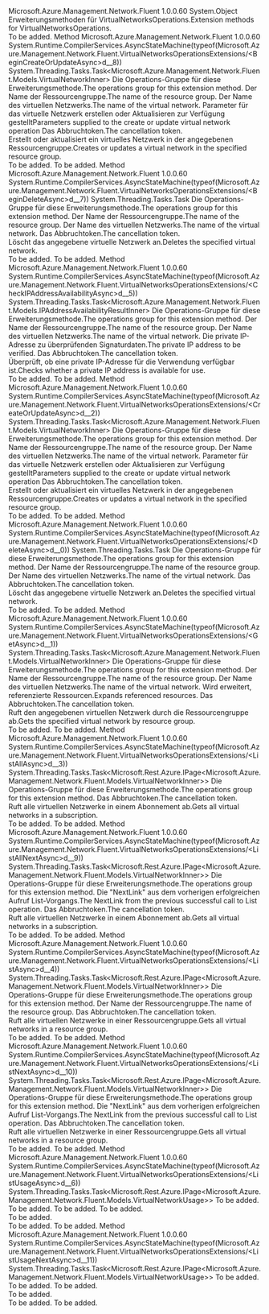 <Type Name="VirtualNetworksOperationsExtensions" FullName="Microsoft.Azure.Management.Network.Fluent.VirtualNetworksOperationsExtensions">
  <TypeSignature Language="C#" Value="public static class VirtualNetworksOperationsExtensions" />
  <TypeSignature Language="ILAsm" Value=".class public auto ansi abstract sealed beforefieldinit VirtualNetworksOperationsExtensions extends System.Object" />
  <TypeSignature Language="DocId" Value="T:Microsoft.Azure.Management.Network.Fluent.VirtualNetworksOperationsExtensions" />
  <TypeSignature Language="VB.NET" Value="Public Module VirtualNetworksOperationsExtensions" />
  <TypeSignature Language="F#" Value="type VirtualNetworksOperationsExtensions = class" />
  <AssemblyInfo>
    <AssemblyName>Microsoft.Azure.Management.Network.Fluent</AssemblyName>
    <AssemblyVersion>1.0.0.60</AssemblyVersion>
  </AssemblyInfo>
  <Base>
    <BaseTypeName>System.Object</BaseTypeName>
  </Base>
  <Interfaces />
  <Docs>
    <summary>
            <span data-ttu-id="c4db4-101">Erweiterungsmethoden für VirtualNetworksOperations.</span><span class="sxs-lookup"><span data-stu-id="c4db4-101">Extension methods for VirtualNetworksOperations.</span></span>
            </summary>
    <remarks>To be added.</remarks>
  </Docs>
  <Members>
    <Member MemberName="BeginCreateOrUpdateAsync">
      <MemberSignature Language="C#" Value="public static System.Threading.Tasks.Task&lt;Microsoft.Azure.Management.Network.Fluent.Models.VirtualNetworkInner&gt; BeginCreateOrUpdateAsync (this Microsoft.Azure.Management.Network.Fluent.IVirtualNetworksOperations operations, string resourceGroupName, string virtualNetworkName, Microsoft.Azure.Management.Network.Fluent.Models.VirtualNetworkInner parameters, System.Threading.CancellationToken cancellationToken = null);" />
      <MemberSignature Language="ILAsm" Value=".method public static hidebysig class System.Threading.Tasks.Task`1&lt;class Microsoft.Azure.Management.Network.Fluent.Models.VirtualNetworkInner&gt; BeginCreateOrUpdateAsync(class Microsoft.Azure.Management.Network.Fluent.IVirtualNetworksOperations operations, string resourceGroupName, string virtualNetworkName, class Microsoft.Azure.Management.Network.Fluent.Models.VirtualNetworkInner parameters, valuetype System.Threading.CancellationToken cancellationToken) cil managed" />
      <MemberSignature Language="DocId" Value="M:Microsoft.Azure.Management.Network.Fluent.VirtualNetworksOperationsExtensions.BeginCreateOrUpdateAsync(Microsoft.Azure.Management.Network.Fluent.IVirtualNetworksOperations,System.String,System.String,Microsoft.Azure.Management.Network.Fluent.Models.VirtualNetworkInner,System.Threading.CancellationToken)" />
      <MemberSignature Language="F#" Value="static member BeginCreateOrUpdateAsync : Microsoft.Azure.Management.Network.Fluent.IVirtualNetworksOperations * string * string * Microsoft.Azure.Management.Network.Fluent.Models.VirtualNetworkInner * System.Threading.CancellationToken -&gt; System.Threading.Tasks.Task&lt;Microsoft.Azure.Management.Network.Fluent.Models.VirtualNetworkInner&gt;" Usage="Microsoft.Azure.Management.Network.Fluent.VirtualNetworksOperationsExtensions.BeginCreateOrUpdateAsync (operations, resourceGroupName, virtualNetworkName, parameters, cancellationToken)" />
      <MemberType>Method</MemberType>
      <AssemblyInfo>
        <AssemblyName>Microsoft.Azure.Management.Network.Fluent</AssemblyName>
        <AssemblyVersion>1.0.0.60</AssemblyVersion>
      </AssemblyInfo>
      <Attributes>
        <Attribute>
          <AttributeName>System.Runtime.CompilerServices.AsyncStateMachine(typeof(Microsoft.Azure.Management.Network.Fluent.VirtualNetworksOperationsExtensions/&lt;BeginCreateOrUpdateAsync&gt;d__8))</AttributeName>
        </Attribute>
      </Attributes>
      <ReturnValue>
        <ReturnType>System.Threading.Tasks.Task&lt;Microsoft.Azure.Management.Network.Fluent.Models.VirtualNetworkInner&gt;</ReturnType>
      </ReturnValue>
      <Parameters>
        <Parameter Name="operations" Type="Microsoft.Azure.Management.Network.Fluent.IVirtualNetworksOperations" RefType="this" />
        <Parameter Name="resourceGroupName" Type="System.String" />
        <Parameter Name="virtualNetworkName" Type="System.String" />
        <Parameter Name="parameters" Type="Microsoft.Azure.Management.Network.Fluent.Models.VirtualNetworkInner" />
        <Parameter Name="cancellationToken" Type="System.Threading.CancellationToken" />
      </Parameters>
      <Docs>
        <param name="operations">
            <span data-ttu-id="c4db4-102">Die Operations-Gruppe für diese Erweiterungsmethode.</span><span class="sxs-lookup"><span data-stu-id="c4db4-102">The operations group for this extension method.</span></span>
            </param>
        <param name="resourceGroupName">
            <span data-ttu-id="c4db4-103">Der Name der Ressourcengruppe.</span><span class="sxs-lookup"><span data-stu-id="c4db4-103">The name of the resource group.</span></span>
            </param>
        <param name="virtualNetworkName">
            <span data-ttu-id="c4db4-104">Der Name des virtuellen Netzwerks.</span><span class="sxs-lookup"><span data-stu-id="c4db4-104">The name of the virtual network.</span></span>
            </param>
        <param name="parameters">
            <span data-ttu-id="c4db4-105">Parameter für das virtuelle Netzwerk erstellen oder Aktualisieren zur Verfügung gestellt</span><span class="sxs-lookup"><span data-stu-id="c4db4-105">Parameters supplied to the create or update virtual network operation</span></span>
            </param>
        <param name="cancellationToken">
            <span data-ttu-id="c4db4-106">Das Abbruchtoken.</span><span class="sxs-lookup"><span data-stu-id="c4db4-106">The cancellation token.</span></span>
            </param>
        <summary>
            <span data-ttu-id="c4db4-107">Erstellt oder aktualisiert ein virtuelles Netzwerk in der angegebenen Ressourcengruppe.</span><span class="sxs-lookup"><span data-stu-id="c4db4-107">Creates or updates a virtual network in the specified resource group.</span></span>
            </summary>
        <returns>To be added.</returns>
        <remarks>To be added.</remarks>
      </Docs>
    </Member>
    <Member MemberName="BeginDeleteAsync">
      <MemberSignature Language="C#" Value="public static System.Threading.Tasks.Task BeginDeleteAsync (this Microsoft.Azure.Management.Network.Fluent.IVirtualNetworksOperations operations, string resourceGroupName, string virtualNetworkName, System.Threading.CancellationToken cancellationToken = null);" />
      <MemberSignature Language="ILAsm" Value=".method public static hidebysig class System.Threading.Tasks.Task BeginDeleteAsync(class Microsoft.Azure.Management.Network.Fluent.IVirtualNetworksOperations operations, string resourceGroupName, string virtualNetworkName, valuetype System.Threading.CancellationToken cancellationToken) cil managed" />
      <MemberSignature Language="DocId" Value="M:Microsoft.Azure.Management.Network.Fluent.VirtualNetworksOperationsExtensions.BeginDeleteAsync(Microsoft.Azure.Management.Network.Fluent.IVirtualNetworksOperations,System.String,System.String,System.Threading.CancellationToken)" />
      <MemberSignature Language="F#" Value="static member BeginDeleteAsync : Microsoft.Azure.Management.Network.Fluent.IVirtualNetworksOperations * string * string * System.Threading.CancellationToken -&gt; System.Threading.Tasks.Task" Usage="Microsoft.Azure.Management.Network.Fluent.VirtualNetworksOperationsExtensions.BeginDeleteAsync (operations, resourceGroupName, virtualNetworkName, cancellationToken)" />
      <MemberType>Method</MemberType>
      <AssemblyInfo>
        <AssemblyName>Microsoft.Azure.Management.Network.Fluent</AssemblyName>
        <AssemblyVersion>1.0.0.60</AssemblyVersion>
      </AssemblyInfo>
      <Attributes>
        <Attribute>
          <AttributeName>System.Runtime.CompilerServices.AsyncStateMachine(typeof(Microsoft.Azure.Management.Network.Fluent.VirtualNetworksOperationsExtensions/&lt;BeginDeleteAsync&gt;d__7))</AttributeName>
        </Attribute>
      </Attributes>
      <ReturnValue>
        <ReturnType>System.Threading.Tasks.Task</ReturnType>
      </ReturnValue>
      <Parameters>
        <Parameter Name="operations" Type="Microsoft.Azure.Management.Network.Fluent.IVirtualNetworksOperations" RefType="this" />
        <Parameter Name="resourceGroupName" Type="System.String" />
        <Parameter Name="virtualNetworkName" Type="System.String" />
        <Parameter Name="cancellationToken" Type="System.Threading.CancellationToken" />
      </Parameters>
      <Docs>
        <param name="operations">
            <span data-ttu-id="c4db4-108">Die Operations-Gruppe für diese Erweiterungsmethode.</span><span class="sxs-lookup"><span data-stu-id="c4db4-108">The operations group for this extension method.</span></span>
            </param>
        <param name="resourceGroupName">
            <span data-ttu-id="c4db4-109">Der Name der Ressourcengruppe.</span><span class="sxs-lookup"><span data-stu-id="c4db4-109">The name of the resource group.</span></span>
            </param>
        <param name="virtualNetworkName">
            <span data-ttu-id="c4db4-110">Der Name des virtuellen Netzwerks.</span><span class="sxs-lookup"><span data-stu-id="c4db4-110">The name of the virtual network.</span></span>
            </param>
        <param name="cancellationToken">
            <span data-ttu-id="c4db4-111">Das Abbruchtoken.</span><span class="sxs-lookup"><span data-stu-id="c4db4-111">The cancellation token.</span></span>
            </param>
        <summary>
            <span data-ttu-id="c4db4-112">Löscht das angegebene virtuelle Netzwerk an.</span><span class="sxs-lookup"><span data-stu-id="c4db4-112">Deletes the specified virtual network.</span></span>
            </summary>
        <returns>To be added.</returns>
        <remarks>To be added.</remarks>
      </Docs>
    </Member>
    <Member MemberName="CheckIPAddressAvailabilityAsync">
      <MemberSignature Language="C#" Value="public static System.Threading.Tasks.Task&lt;Microsoft.Azure.Management.Network.Fluent.Models.IPAddressAvailabilityResultInner&gt; CheckIPAddressAvailabilityAsync (this Microsoft.Azure.Management.Network.Fluent.IVirtualNetworksOperations operations, string resourceGroupName, string virtualNetworkName, string ipAddress = null, System.Threading.CancellationToken cancellationToken = null);" />
      <MemberSignature Language="ILAsm" Value=".method public static hidebysig class System.Threading.Tasks.Task`1&lt;class Microsoft.Azure.Management.Network.Fluent.Models.IPAddressAvailabilityResultInner&gt; CheckIPAddressAvailabilityAsync(class Microsoft.Azure.Management.Network.Fluent.IVirtualNetworksOperations operations, string resourceGroupName, string virtualNetworkName, string ipAddress, valuetype System.Threading.CancellationToken cancellationToken) cil managed" />
      <MemberSignature Language="DocId" Value="M:Microsoft.Azure.Management.Network.Fluent.VirtualNetworksOperationsExtensions.CheckIPAddressAvailabilityAsync(Microsoft.Azure.Management.Network.Fluent.IVirtualNetworksOperations,System.String,System.String,System.String,System.Threading.CancellationToken)" />
      <MemberSignature Language="F#" Value="static member CheckIPAddressAvailabilityAsync : Microsoft.Azure.Management.Network.Fluent.IVirtualNetworksOperations * string * string * string * System.Threading.CancellationToken -&gt; System.Threading.Tasks.Task&lt;Microsoft.Azure.Management.Network.Fluent.Models.IPAddressAvailabilityResultInner&gt;" Usage="Microsoft.Azure.Management.Network.Fluent.VirtualNetworksOperationsExtensions.CheckIPAddressAvailabilityAsync (operations, resourceGroupName, virtualNetworkName, ipAddress, cancellationToken)" />
      <MemberType>Method</MemberType>
      <AssemblyInfo>
        <AssemblyName>Microsoft.Azure.Management.Network.Fluent</AssemblyName>
        <AssemblyVersion>1.0.0.60</AssemblyVersion>
      </AssemblyInfo>
      <Attributes>
        <Attribute>
          <AttributeName>System.Runtime.CompilerServices.AsyncStateMachine(typeof(Microsoft.Azure.Management.Network.Fluent.VirtualNetworksOperationsExtensions/&lt;CheckIPAddressAvailabilityAsync&gt;d__5))</AttributeName>
        </Attribute>
      </Attributes>
      <ReturnValue>
        <ReturnType>System.Threading.Tasks.Task&lt;Microsoft.Azure.Management.Network.Fluent.Models.IPAddressAvailabilityResultInner&gt;</ReturnType>
      </ReturnValue>
      <Parameters>
        <Parameter Name="operations" Type="Microsoft.Azure.Management.Network.Fluent.IVirtualNetworksOperations" RefType="this" />
        <Parameter Name="resourceGroupName" Type="System.String" />
        <Parameter Name="virtualNetworkName" Type="System.String" />
        <Parameter Name="ipAddress" Type="System.String" />
        <Parameter Name="cancellationToken" Type="System.Threading.CancellationToken" />
      </Parameters>
      <Docs>
        <param name="operations">
            <span data-ttu-id="c4db4-113">Die Operations-Gruppe für diese Erweiterungsmethode.</span><span class="sxs-lookup"><span data-stu-id="c4db4-113">The operations group for this extension method.</span></span>
            </param>
        <param name="resourceGroupName">
            <span data-ttu-id="c4db4-114">Der Name der Ressourcengruppe.</span><span class="sxs-lookup"><span data-stu-id="c4db4-114">The name of the resource group.</span></span>
            </param>
        <param name="virtualNetworkName">
            <span data-ttu-id="c4db4-115">Der Name des virtuellen Netzwerks.</span><span class="sxs-lookup"><span data-stu-id="c4db4-115">The name of the virtual network.</span></span>
            </param>
        <param name="ipAddress">
            <span data-ttu-id="c4db4-116">Die private IP-Adresse zu überprüfenden Signaturdaten.</span><span class="sxs-lookup"><span data-stu-id="c4db4-116">The private IP address to be verified.</span></span>
            </param>
        <param name="cancellationToken">
            <span data-ttu-id="c4db4-117">Das Abbruchtoken.</span><span class="sxs-lookup"><span data-stu-id="c4db4-117">The cancellation token.</span></span>
            </param>
        <summary>
            <span data-ttu-id="c4db4-118">Überprüft, ob eine private IP-Adresse für die Verwendung verfügbar ist.</span><span class="sxs-lookup"><span data-stu-id="c4db4-118">Checks whether a private IP address is available for use.</span></span>
            </summary>
        <returns>To be added.</returns>
        <remarks>To be added.</remarks>
      </Docs>
    </Member>
    <Member MemberName="CreateOrUpdateAsync">
      <MemberSignature Language="C#" Value="public static System.Threading.Tasks.Task&lt;Microsoft.Azure.Management.Network.Fluent.Models.VirtualNetworkInner&gt; CreateOrUpdateAsync (this Microsoft.Azure.Management.Network.Fluent.IVirtualNetworksOperations operations, string resourceGroupName, string virtualNetworkName, Microsoft.Azure.Management.Network.Fluent.Models.VirtualNetworkInner parameters, System.Threading.CancellationToken cancellationToken = null);" />
      <MemberSignature Language="ILAsm" Value=".method public static hidebysig class System.Threading.Tasks.Task`1&lt;class Microsoft.Azure.Management.Network.Fluent.Models.VirtualNetworkInner&gt; CreateOrUpdateAsync(class Microsoft.Azure.Management.Network.Fluent.IVirtualNetworksOperations operations, string resourceGroupName, string virtualNetworkName, class Microsoft.Azure.Management.Network.Fluent.Models.VirtualNetworkInner parameters, valuetype System.Threading.CancellationToken cancellationToken) cil managed" />
      <MemberSignature Language="DocId" Value="M:Microsoft.Azure.Management.Network.Fluent.VirtualNetworksOperationsExtensions.CreateOrUpdateAsync(Microsoft.Azure.Management.Network.Fluent.IVirtualNetworksOperations,System.String,System.String,Microsoft.Azure.Management.Network.Fluent.Models.VirtualNetworkInner,System.Threading.CancellationToken)" />
      <MemberSignature Language="F#" Value="static member CreateOrUpdateAsync : Microsoft.Azure.Management.Network.Fluent.IVirtualNetworksOperations * string * string * Microsoft.Azure.Management.Network.Fluent.Models.VirtualNetworkInner * System.Threading.CancellationToken -&gt; System.Threading.Tasks.Task&lt;Microsoft.Azure.Management.Network.Fluent.Models.VirtualNetworkInner&gt;" Usage="Microsoft.Azure.Management.Network.Fluent.VirtualNetworksOperationsExtensions.CreateOrUpdateAsync (operations, resourceGroupName, virtualNetworkName, parameters, cancellationToken)" />
      <MemberType>Method</MemberType>
      <AssemblyInfo>
        <AssemblyName>Microsoft.Azure.Management.Network.Fluent</AssemblyName>
        <AssemblyVersion>1.0.0.60</AssemblyVersion>
      </AssemblyInfo>
      <Attributes>
        <Attribute>
          <AttributeName>System.Runtime.CompilerServices.AsyncStateMachine(typeof(Microsoft.Azure.Management.Network.Fluent.VirtualNetworksOperationsExtensions/&lt;CreateOrUpdateAsync&gt;d__2))</AttributeName>
        </Attribute>
      </Attributes>
      <ReturnValue>
        <ReturnType>System.Threading.Tasks.Task&lt;Microsoft.Azure.Management.Network.Fluent.Models.VirtualNetworkInner&gt;</ReturnType>
      </ReturnValue>
      <Parameters>
        <Parameter Name="operations" Type="Microsoft.Azure.Management.Network.Fluent.IVirtualNetworksOperations" RefType="this" />
        <Parameter Name="resourceGroupName" Type="System.String" />
        <Parameter Name="virtualNetworkName" Type="System.String" />
        <Parameter Name="parameters" Type="Microsoft.Azure.Management.Network.Fluent.Models.VirtualNetworkInner" />
        <Parameter Name="cancellationToken" Type="System.Threading.CancellationToken" />
      </Parameters>
      <Docs>
        <param name="operations">
            <span data-ttu-id="c4db4-119">Die Operations-Gruppe für diese Erweiterungsmethode.</span><span class="sxs-lookup"><span data-stu-id="c4db4-119">The operations group for this extension method.</span></span>
            </param>
        <param name="resourceGroupName">
            <span data-ttu-id="c4db4-120">Der Name der Ressourcengruppe.</span><span class="sxs-lookup"><span data-stu-id="c4db4-120">The name of the resource group.</span></span>
            </param>
        <param name="virtualNetworkName">
            <span data-ttu-id="c4db4-121">Der Name des virtuellen Netzwerks.</span><span class="sxs-lookup"><span data-stu-id="c4db4-121">The name of the virtual network.</span></span>
            </param>
        <param name="parameters">
            <span data-ttu-id="c4db4-122">Parameter für das virtuelle Netzwerk erstellen oder Aktualisieren zur Verfügung gestellt</span><span class="sxs-lookup"><span data-stu-id="c4db4-122">Parameters supplied to the create or update virtual network operation</span></span>
            </param>
        <param name="cancellationToken">
            <span data-ttu-id="c4db4-123">Das Abbruchtoken.</span><span class="sxs-lookup"><span data-stu-id="c4db4-123">The cancellation token.</span></span>
            </param>
        <summary>
            <span data-ttu-id="c4db4-124">Erstellt oder aktualisiert ein virtuelles Netzwerk in der angegebenen Ressourcengruppe.</span><span class="sxs-lookup"><span data-stu-id="c4db4-124">Creates or updates a virtual network in the specified resource group.</span></span>
            </summary>
        <returns>To be added.</returns>
        <remarks>To be added.</remarks>
      </Docs>
    </Member>
    <Member MemberName="DeleteAsync">
      <MemberSignature Language="C#" Value="public static System.Threading.Tasks.Task DeleteAsync (this Microsoft.Azure.Management.Network.Fluent.IVirtualNetworksOperations operations, string resourceGroupName, string virtualNetworkName, System.Threading.CancellationToken cancellationToken = null);" />
      <MemberSignature Language="ILAsm" Value=".method public static hidebysig class System.Threading.Tasks.Task DeleteAsync(class Microsoft.Azure.Management.Network.Fluent.IVirtualNetworksOperations operations, string resourceGroupName, string virtualNetworkName, valuetype System.Threading.CancellationToken cancellationToken) cil managed" />
      <MemberSignature Language="DocId" Value="M:Microsoft.Azure.Management.Network.Fluent.VirtualNetworksOperationsExtensions.DeleteAsync(Microsoft.Azure.Management.Network.Fluent.IVirtualNetworksOperations,System.String,System.String,System.Threading.CancellationToken)" />
      <MemberSignature Language="F#" Value="static member DeleteAsync : Microsoft.Azure.Management.Network.Fluent.IVirtualNetworksOperations * string * string * System.Threading.CancellationToken -&gt; System.Threading.Tasks.Task" Usage="Microsoft.Azure.Management.Network.Fluent.VirtualNetworksOperationsExtensions.DeleteAsync (operations, resourceGroupName, virtualNetworkName, cancellationToken)" />
      <MemberType>Method</MemberType>
      <AssemblyInfo>
        <AssemblyName>Microsoft.Azure.Management.Network.Fluent</AssemblyName>
        <AssemblyVersion>1.0.0.60</AssemblyVersion>
      </AssemblyInfo>
      <Attributes>
        <Attribute>
          <AttributeName>System.Runtime.CompilerServices.AsyncStateMachine(typeof(Microsoft.Azure.Management.Network.Fluent.VirtualNetworksOperationsExtensions/&lt;DeleteAsync&gt;d__0))</AttributeName>
        </Attribute>
      </Attributes>
      <ReturnValue>
        <ReturnType>System.Threading.Tasks.Task</ReturnType>
      </ReturnValue>
      <Parameters>
        <Parameter Name="operations" Type="Microsoft.Azure.Management.Network.Fluent.IVirtualNetworksOperations" RefType="this" />
        <Parameter Name="resourceGroupName" Type="System.String" />
        <Parameter Name="virtualNetworkName" Type="System.String" />
        <Parameter Name="cancellationToken" Type="System.Threading.CancellationToken" />
      </Parameters>
      <Docs>
        <param name="operations">
            <span data-ttu-id="c4db4-125">Die Operations-Gruppe für diese Erweiterungsmethode.</span><span class="sxs-lookup"><span data-stu-id="c4db4-125">The operations group for this extension method.</span></span>
            </param>
        <param name="resourceGroupName">
            <span data-ttu-id="c4db4-126">Der Name der Ressourcengruppe.</span><span class="sxs-lookup"><span data-stu-id="c4db4-126">The name of the resource group.</span></span>
            </param>
        <param name="virtualNetworkName">
            <span data-ttu-id="c4db4-127">Der Name des virtuellen Netzwerks.</span><span class="sxs-lookup"><span data-stu-id="c4db4-127">The name of the virtual network.</span></span>
            </param>
        <param name="cancellationToken">
            <span data-ttu-id="c4db4-128">Das Abbruchtoken.</span><span class="sxs-lookup"><span data-stu-id="c4db4-128">The cancellation token.</span></span>
            </param>
        <summary>
            <span data-ttu-id="c4db4-129">Löscht das angegebene virtuelle Netzwerk an.</span><span class="sxs-lookup"><span data-stu-id="c4db4-129">Deletes the specified virtual network.</span></span>
            </summary>
        <returns>To be added.</returns>
        <remarks>To be added.</remarks>
      </Docs>
    </Member>
    <Member MemberName="GetAsync">
      <MemberSignature Language="C#" Value="public static System.Threading.Tasks.Task&lt;Microsoft.Azure.Management.Network.Fluent.Models.VirtualNetworkInner&gt; GetAsync (this Microsoft.Azure.Management.Network.Fluent.IVirtualNetworksOperations operations, string resourceGroupName, string virtualNetworkName, string expand = null, System.Threading.CancellationToken cancellationToken = null);" />
      <MemberSignature Language="ILAsm" Value=".method public static hidebysig class System.Threading.Tasks.Task`1&lt;class Microsoft.Azure.Management.Network.Fluent.Models.VirtualNetworkInner&gt; GetAsync(class Microsoft.Azure.Management.Network.Fluent.IVirtualNetworksOperations operations, string resourceGroupName, string virtualNetworkName, string expand, valuetype System.Threading.CancellationToken cancellationToken) cil managed" />
      <MemberSignature Language="DocId" Value="M:Microsoft.Azure.Management.Network.Fluent.VirtualNetworksOperationsExtensions.GetAsync(Microsoft.Azure.Management.Network.Fluent.IVirtualNetworksOperations,System.String,System.String,System.String,System.Threading.CancellationToken)" />
      <MemberSignature Language="F#" Value="static member GetAsync : Microsoft.Azure.Management.Network.Fluent.IVirtualNetworksOperations * string * string * string * System.Threading.CancellationToken -&gt; System.Threading.Tasks.Task&lt;Microsoft.Azure.Management.Network.Fluent.Models.VirtualNetworkInner&gt;" Usage="Microsoft.Azure.Management.Network.Fluent.VirtualNetworksOperationsExtensions.GetAsync (operations, resourceGroupName, virtualNetworkName, expand, cancellationToken)" />
      <MemberType>Method</MemberType>
      <AssemblyInfo>
        <AssemblyName>Microsoft.Azure.Management.Network.Fluent</AssemblyName>
        <AssemblyVersion>1.0.0.60</AssemblyVersion>
      </AssemblyInfo>
      <Attributes>
        <Attribute>
          <AttributeName>System.Runtime.CompilerServices.AsyncStateMachine(typeof(Microsoft.Azure.Management.Network.Fluent.VirtualNetworksOperationsExtensions/&lt;GetAsync&gt;d__1))</AttributeName>
        </Attribute>
      </Attributes>
      <ReturnValue>
        <ReturnType>System.Threading.Tasks.Task&lt;Microsoft.Azure.Management.Network.Fluent.Models.VirtualNetworkInner&gt;</ReturnType>
      </ReturnValue>
      <Parameters>
        <Parameter Name="operations" Type="Microsoft.Azure.Management.Network.Fluent.IVirtualNetworksOperations" RefType="this" />
        <Parameter Name="resourceGroupName" Type="System.String" />
        <Parameter Name="virtualNetworkName" Type="System.String" />
        <Parameter Name="expand" Type="System.String" />
        <Parameter Name="cancellationToken" Type="System.Threading.CancellationToken" />
      </Parameters>
      <Docs>
        <param name="operations">
            <span data-ttu-id="c4db4-130">Die Operations-Gruppe für diese Erweiterungsmethode.</span><span class="sxs-lookup"><span data-stu-id="c4db4-130">The operations group for this extension method.</span></span>
            </param>
        <param name="resourceGroupName">
            <span data-ttu-id="c4db4-131">Der Name der Ressourcengruppe.</span><span class="sxs-lookup"><span data-stu-id="c4db4-131">The name of the resource group.</span></span>
            </param>
        <param name="virtualNetworkName">
            <span data-ttu-id="c4db4-132">Der Name des virtuellen Netzwerks.</span><span class="sxs-lookup"><span data-stu-id="c4db4-132">The name of the virtual network.</span></span>
            </param>
        <param name="expand">
            <span data-ttu-id="c4db4-133">Wird erweitert, referenzierte Ressourcen.</span><span class="sxs-lookup"><span data-stu-id="c4db4-133">Expands referenced resources.</span></span>
            </param>
        <param name="cancellationToken">
            <span data-ttu-id="c4db4-134">Das Abbruchtoken.</span><span class="sxs-lookup"><span data-stu-id="c4db4-134">The cancellation token.</span></span>
            </param>
        <summary>
            <span data-ttu-id="c4db4-135">Ruft den angegebenen virtuellen Netzwerk durch die Ressourcengruppe ab.</span><span class="sxs-lookup"><span data-stu-id="c4db4-135">Gets the specified virtual network by resource group.</span></span>
            </summary>
        <returns>To be added.</returns>
        <remarks>To be added.</remarks>
      </Docs>
    </Member>
    <Member MemberName="ListAllAsync">
      <MemberSignature Language="C#" Value="public static System.Threading.Tasks.Task&lt;Microsoft.Rest.Azure.IPage&lt;Microsoft.Azure.Management.Network.Fluent.Models.VirtualNetworkInner&gt;&gt; ListAllAsync (this Microsoft.Azure.Management.Network.Fluent.IVirtualNetworksOperations operations, System.Threading.CancellationToken cancellationToken = null);" />
      <MemberSignature Language="ILAsm" Value=".method public static hidebysig class System.Threading.Tasks.Task`1&lt;class Microsoft.Rest.Azure.IPage`1&lt;class Microsoft.Azure.Management.Network.Fluent.Models.VirtualNetworkInner&gt;&gt; ListAllAsync(class Microsoft.Azure.Management.Network.Fluent.IVirtualNetworksOperations operations, valuetype System.Threading.CancellationToken cancellationToken) cil managed" />
      <MemberSignature Language="DocId" Value="M:Microsoft.Azure.Management.Network.Fluent.VirtualNetworksOperationsExtensions.ListAllAsync(Microsoft.Azure.Management.Network.Fluent.IVirtualNetworksOperations,System.Threading.CancellationToken)" />
      <MemberSignature Language="F#" Value="static member ListAllAsync : Microsoft.Azure.Management.Network.Fluent.IVirtualNetworksOperations * System.Threading.CancellationToken -&gt; System.Threading.Tasks.Task&lt;Microsoft.Rest.Azure.IPage&lt;Microsoft.Azure.Management.Network.Fluent.Models.VirtualNetworkInner&gt;&gt;" Usage="Microsoft.Azure.Management.Network.Fluent.VirtualNetworksOperationsExtensions.ListAllAsync (operations, cancellationToken)" />
      <MemberType>Method</MemberType>
      <AssemblyInfo>
        <AssemblyName>Microsoft.Azure.Management.Network.Fluent</AssemblyName>
        <AssemblyVersion>1.0.0.60</AssemblyVersion>
      </AssemblyInfo>
      <Attributes>
        <Attribute>
          <AttributeName>System.Runtime.CompilerServices.AsyncStateMachine(typeof(Microsoft.Azure.Management.Network.Fluent.VirtualNetworksOperationsExtensions/&lt;ListAllAsync&gt;d__3))</AttributeName>
        </Attribute>
      </Attributes>
      <ReturnValue>
        <ReturnType>System.Threading.Tasks.Task&lt;Microsoft.Rest.Azure.IPage&lt;Microsoft.Azure.Management.Network.Fluent.Models.VirtualNetworkInner&gt;&gt;</ReturnType>
      </ReturnValue>
      <Parameters>
        <Parameter Name="operations" Type="Microsoft.Azure.Management.Network.Fluent.IVirtualNetworksOperations" RefType="this" />
        <Parameter Name="cancellationToken" Type="System.Threading.CancellationToken" />
      </Parameters>
      <Docs>
        <param name="operations">
            <span data-ttu-id="c4db4-136">Die Operations-Gruppe für diese Erweiterungsmethode.</span><span class="sxs-lookup"><span data-stu-id="c4db4-136">The operations group for this extension method.</span></span>
            </param>
        <param name="cancellationToken">
            <span data-ttu-id="c4db4-137">Das Abbruchtoken.</span><span class="sxs-lookup"><span data-stu-id="c4db4-137">The cancellation token.</span></span>
            </param>
        <summary>
            <span data-ttu-id="c4db4-138">Ruft alle virtuellen Netzwerke in einem Abonnement ab.</span><span class="sxs-lookup"><span data-stu-id="c4db4-138">Gets all virtual networks in a subscription.</span></span>
            </summary>
        <returns>To be added.</returns>
        <remarks>To be added.</remarks>
      </Docs>
    </Member>
    <Member MemberName="ListAllNextAsync">
      <MemberSignature Language="C#" Value="public static System.Threading.Tasks.Task&lt;Microsoft.Rest.Azure.IPage&lt;Microsoft.Azure.Management.Network.Fluent.Models.VirtualNetworkInner&gt;&gt; ListAllNextAsync (this Microsoft.Azure.Management.Network.Fluent.IVirtualNetworksOperations operations, string nextPageLink, System.Threading.CancellationToken cancellationToken = null);" />
      <MemberSignature Language="ILAsm" Value=".method public static hidebysig class System.Threading.Tasks.Task`1&lt;class Microsoft.Rest.Azure.IPage`1&lt;class Microsoft.Azure.Management.Network.Fluent.Models.VirtualNetworkInner&gt;&gt; ListAllNextAsync(class Microsoft.Azure.Management.Network.Fluent.IVirtualNetworksOperations operations, string nextPageLink, valuetype System.Threading.CancellationToken cancellationToken) cil managed" />
      <MemberSignature Language="DocId" Value="M:Microsoft.Azure.Management.Network.Fluent.VirtualNetworksOperationsExtensions.ListAllNextAsync(Microsoft.Azure.Management.Network.Fluent.IVirtualNetworksOperations,System.String,System.Threading.CancellationToken)" />
      <MemberSignature Language="F#" Value="static member ListAllNextAsync : Microsoft.Azure.Management.Network.Fluent.IVirtualNetworksOperations * string * System.Threading.CancellationToken -&gt; System.Threading.Tasks.Task&lt;Microsoft.Rest.Azure.IPage&lt;Microsoft.Azure.Management.Network.Fluent.Models.VirtualNetworkInner&gt;&gt;" Usage="Microsoft.Azure.Management.Network.Fluent.VirtualNetworksOperationsExtensions.ListAllNextAsync (operations, nextPageLink, cancellationToken)" />
      <MemberType>Method</MemberType>
      <AssemblyInfo>
        <AssemblyName>Microsoft.Azure.Management.Network.Fluent</AssemblyName>
        <AssemblyVersion>1.0.0.60</AssemblyVersion>
      </AssemblyInfo>
      <Attributes>
        <Attribute>
          <AttributeName>System.Runtime.CompilerServices.AsyncStateMachine(typeof(Microsoft.Azure.Management.Network.Fluent.VirtualNetworksOperationsExtensions/&lt;ListAllNextAsync&gt;d__9))</AttributeName>
        </Attribute>
      </Attributes>
      <ReturnValue>
        <ReturnType>System.Threading.Tasks.Task&lt;Microsoft.Rest.Azure.IPage&lt;Microsoft.Azure.Management.Network.Fluent.Models.VirtualNetworkInner&gt;&gt;</ReturnType>
      </ReturnValue>
      <Parameters>
        <Parameter Name="operations" Type="Microsoft.Azure.Management.Network.Fluent.IVirtualNetworksOperations" RefType="this" />
        <Parameter Name="nextPageLink" Type="System.String" />
        <Parameter Name="cancellationToken" Type="System.Threading.CancellationToken" />
      </Parameters>
      <Docs>
        <param name="operations">
            <span data-ttu-id="c4db4-139">Die Operations-Gruppe für diese Erweiterungsmethode.</span><span class="sxs-lookup"><span data-stu-id="c4db4-139">The operations group for this extension method.</span></span>
            </param>
        <param name="nextPageLink">
            <span data-ttu-id="c4db4-140">Die "NextLink" aus dem vorherigen erfolgreichen Aufruf List-Vorgangs.</span><span class="sxs-lookup"><span data-stu-id="c4db4-140">The NextLink from the previous successful call to List operation.</span></span>
            </param>
        <param name="cancellationToken">
            <span data-ttu-id="c4db4-141">Das Abbruchtoken.</span><span class="sxs-lookup"><span data-stu-id="c4db4-141">The cancellation token.</span></span>
            </param>
        <summary>
            <span data-ttu-id="c4db4-142">Ruft alle virtuellen Netzwerke in einem Abonnement ab.</span><span class="sxs-lookup"><span data-stu-id="c4db4-142">Gets all virtual networks in a subscription.</span></span>
            </summary>
        <returns>To be added.</returns>
        <remarks>To be added.</remarks>
      </Docs>
    </Member>
    <Member MemberName="ListAsync">
      <MemberSignature Language="C#" Value="public static System.Threading.Tasks.Task&lt;Microsoft.Rest.Azure.IPage&lt;Microsoft.Azure.Management.Network.Fluent.Models.VirtualNetworkInner&gt;&gt; ListAsync (this Microsoft.Azure.Management.Network.Fluent.IVirtualNetworksOperations operations, string resourceGroupName, System.Threading.CancellationToken cancellationToken = null);" />
      <MemberSignature Language="ILAsm" Value=".method public static hidebysig class System.Threading.Tasks.Task`1&lt;class Microsoft.Rest.Azure.IPage`1&lt;class Microsoft.Azure.Management.Network.Fluent.Models.VirtualNetworkInner&gt;&gt; ListAsync(class Microsoft.Azure.Management.Network.Fluent.IVirtualNetworksOperations operations, string resourceGroupName, valuetype System.Threading.CancellationToken cancellationToken) cil managed" />
      <MemberSignature Language="DocId" Value="M:Microsoft.Azure.Management.Network.Fluent.VirtualNetworksOperationsExtensions.ListAsync(Microsoft.Azure.Management.Network.Fluent.IVirtualNetworksOperations,System.String,System.Threading.CancellationToken)" />
      <MemberSignature Language="F#" Value="static member ListAsync : Microsoft.Azure.Management.Network.Fluent.IVirtualNetworksOperations * string * System.Threading.CancellationToken -&gt; System.Threading.Tasks.Task&lt;Microsoft.Rest.Azure.IPage&lt;Microsoft.Azure.Management.Network.Fluent.Models.VirtualNetworkInner&gt;&gt;" Usage="Microsoft.Azure.Management.Network.Fluent.VirtualNetworksOperationsExtensions.ListAsync (operations, resourceGroupName, cancellationToken)" />
      <MemberType>Method</MemberType>
      <AssemblyInfo>
        <AssemblyName>Microsoft.Azure.Management.Network.Fluent</AssemblyName>
        <AssemblyVersion>1.0.0.60</AssemblyVersion>
      </AssemblyInfo>
      <Attributes>
        <Attribute>
          <AttributeName>System.Runtime.CompilerServices.AsyncStateMachine(typeof(Microsoft.Azure.Management.Network.Fluent.VirtualNetworksOperationsExtensions/&lt;ListAsync&gt;d__4))</AttributeName>
        </Attribute>
      </Attributes>
      <ReturnValue>
        <ReturnType>System.Threading.Tasks.Task&lt;Microsoft.Rest.Azure.IPage&lt;Microsoft.Azure.Management.Network.Fluent.Models.VirtualNetworkInner&gt;&gt;</ReturnType>
      </ReturnValue>
      <Parameters>
        <Parameter Name="operations" Type="Microsoft.Azure.Management.Network.Fluent.IVirtualNetworksOperations" RefType="this" />
        <Parameter Name="resourceGroupName" Type="System.String" />
        <Parameter Name="cancellationToken" Type="System.Threading.CancellationToken" />
      </Parameters>
      <Docs>
        <param name="operations">
            <span data-ttu-id="c4db4-143">Die Operations-Gruppe für diese Erweiterungsmethode.</span><span class="sxs-lookup"><span data-stu-id="c4db4-143">The operations group for this extension method.</span></span>
            </param>
        <param name="resourceGroupName">
            <span data-ttu-id="c4db4-144">Der Name der Ressourcengruppe.</span><span class="sxs-lookup"><span data-stu-id="c4db4-144">The name of the resource group.</span></span>
            </param>
        <param name="cancellationToken">
            <span data-ttu-id="c4db4-145">Das Abbruchtoken.</span><span class="sxs-lookup"><span data-stu-id="c4db4-145">The cancellation token.</span></span>
            </param>
        <summary>
            <span data-ttu-id="c4db4-146">Ruft alle virtuellen Netzwerke in einer Ressourcengruppe.</span><span class="sxs-lookup"><span data-stu-id="c4db4-146">Gets all virtual networks in a resource group.</span></span>
            </summary>
        <returns>To be added.</returns>
        <remarks>To be added.</remarks>
      </Docs>
    </Member>
    <Member MemberName="ListNextAsync">
      <MemberSignature Language="C#" Value="public static System.Threading.Tasks.Task&lt;Microsoft.Rest.Azure.IPage&lt;Microsoft.Azure.Management.Network.Fluent.Models.VirtualNetworkInner&gt;&gt; ListNextAsync (this Microsoft.Azure.Management.Network.Fluent.IVirtualNetworksOperations operations, string nextPageLink, System.Threading.CancellationToken cancellationToken = null);" />
      <MemberSignature Language="ILAsm" Value=".method public static hidebysig class System.Threading.Tasks.Task`1&lt;class Microsoft.Rest.Azure.IPage`1&lt;class Microsoft.Azure.Management.Network.Fluent.Models.VirtualNetworkInner&gt;&gt; ListNextAsync(class Microsoft.Azure.Management.Network.Fluent.IVirtualNetworksOperations operations, string nextPageLink, valuetype System.Threading.CancellationToken cancellationToken) cil managed" />
      <MemberSignature Language="DocId" Value="M:Microsoft.Azure.Management.Network.Fluent.VirtualNetworksOperationsExtensions.ListNextAsync(Microsoft.Azure.Management.Network.Fluent.IVirtualNetworksOperations,System.String,System.Threading.CancellationToken)" />
      <MemberSignature Language="F#" Value="static member ListNextAsync : Microsoft.Azure.Management.Network.Fluent.IVirtualNetworksOperations * string * System.Threading.CancellationToken -&gt; System.Threading.Tasks.Task&lt;Microsoft.Rest.Azure.IPage&lt;Microsoft.Azure.Management.Network.Fluent.Models.VirtualNetworkInner&gt;&gt;" Usage="Microsoft.Azure.Management.Network.Fluent.VirtualNetworksOperationsExtensions.ListNextAsync (operations, nextPageLink, cancellationToken)" />
      <MemberType>Method</MemberType>
      <AssemblyInfo>
        <AssemblyName>Microsoft.Azure.Management.Network.Fluent</AssemblyName>
        <AssemblyVersion>1.0.0.60</AssemblyVersion>
      </AssemblyInfo>
      <Attributes>
        <Attribute>
          <AttributeName>System.Runtime.CompilerServices.AsyncStateMachine(typeof(Microsoft.Azure.Management.Network.Fluent.VirtualNetworksOperationsExtensions/&lt;ListNextAsync&gt;d__10))</AttributeName>
        </Attribute>
      </Attributes>
      <ReturnValue>
        <ReturnType>System.Threading.Tasks.Task&lt;Microsoft.Rest.Azure.IPage&lt;Microsoft.Azure.Management.Network.Fluent.Models.VirtualNetworkInner&gt;&gt;</ReturnType>
      </ReturnValue>
      <Parameters>
        <Parameter Name="operations" Type="Microsoft.Azure.Management.Network.Fluent.IVirtualNetworksOperations" RefType="this" />
        <Parameter Name="nextPageLink" Type="System.String" />
        <Parameter Name="cancellationToken" Type="System.Threading.CancellationToken" />
      </Parameters>
      <Docs>
        <param name="operations">
            <span data-ttu-id="c4db4-147">Die Operations-Gruppe für diese Erweiterungsmethode.</span><span class="sxs-lookup"><span data-stu-id="c4db4-147">The operations group for this extension method.</span></span>
            </param>
        <param name="nextPageLink">
            <span data-ttu-id="c4db4-148">Die "NextLink" aus dem vorherigen erfolgreichen Aufruf List-Vorgangs.</span><span class="sxs-lookup"><span data-stu-id="c4db4-148">The NextLink from the previous successful call to List operation.</span></span>
            </param>
        <param name="cancellationToken">
            <span data-ttu-id="c4db4-149">Das Abbruchtoken.</span><span class="sxs-lookup"><span data-stu-id="c4db4-149">The cancellation token.</span></span>
            </param>
        <summary>
            <span data-ttu-id="c4db4-150">Ruft alle virtuellen Netzwerke in einer Ressourcengruppe.</span><span class="sxs-lookup"><span data-stu-id="c4db4-150">Gets all virtual networks in a resource group.</span></span>
            </summary>
        <returns>To be added.</returns>
        <remarks>To be added.</remarks>
      </Docs>
    </Member>
    <Member MemberName="ListUsageAsync">
      <MemberSignature Language="C#" Value="public static System.Threading.Tasks.Task&lt;Microsoft.Rest.Azure.IPage&lt;Microsoft.Azure.Management.Network.Fluent.Models.VirtualNetworkUsage&gt;&gt; ListUsageAsync (this Microsoft.Azure.Management.Network.Fluent.IVirtualNetworksOperations operations, string resourceGroupName, string virtualNetworkName, System.Threading.CancellationToken cancellationToken = null);" />
      <MemberSignature Language="ILAsm" Value=".method public static hidebysig class System.Threading.Tasks.Task`1&lt;class Microsoft.Rest.Azure.IPage`1&lt;class Microsoft.Azure.Management.Network.Fluent.Models.VirtualNetworkUsage&gt;&gt; ListUsageAsync(class Microsoft.Azure.Management.Network.Fluent.IVirtualNetworksOperations operations, string resourceGroupName, string virtualNetworkName, valuetype System.Threading.CancellationToken cancellationToken) cil managed" />
      <MemberSignature Language="DocId" Value="M:Microsoft.Azure.Management.Network.Fluent.VirtualNetworksOperationsExtensions.ListUsageAsync(Microsoft.Azure.Management.Network.Fluent.IVirtualNetworksOperations,System.String,System.String,System.Threading.CancellationToken)" />
      <MemberSignature Language="F#" Value="static member ListUsageAsync : Microsoft.Azure.Management.Network.Fluent.IVirtualNetworksOperations * string * string * System.Threading.CancellationToken -&gt; System.Threading.Tasks.Task&lt;Microsoft.Rest.Azure.IPage&lt;Microsoft.Azure.Management.Network.Fluent.Models.VirtualNetworkUsage&gt;&gt;" Usage="Microsoft.Azure.Management.Network.Fluent.VirtualNetworksOperationsExtensions.ListUsageAsync (operations, resourceGroupName, virtualNetworkName, cancellationToken)" />
      <MemberType>Method</MemberType>
      <AssemblyInfo>
        <AssemblyName>Microsoft.Azure.Management.Network.Fluent</AssemblyName>
        <AssemblyVersion>1.0.0.60</AssemblyVersion>
      </AssemblyInfo>
      <Attributes>
        <Attribute>
          <AttributeName>System.Runtime.CompilerServices.AsyncStateMachine(typeof(Microsoft.Azure.Management.Network.Fluent.VirtualNetworksOperationsExtensions/&lt;ListUsageAsync&gt;d__6))</AttributeName>
        </Attribute>
      </Attributes>
      <ReturnValue>
        <ReturnType>System.Threading.Tasks.Task&lt;Microsoft.Rest.Azure.IPage&lt;Microsoft.Azure.Management.Network.Fluent.Models.VirtualNetworkUsage&gt;&gt;</ReturnType>
      </ReturnValue>
      <Parameters>
        <Parameter Name="operations" Type="Microsoft.Azure.Management.Network.Fluent.IVirtualNetworksOperations" RefType="this" />
        <Parameter Name="resourceGroupName" Type="System.String" />
        <Parameter Name="virtualNetworkName" Type="System.String" />
        <Parameter Name="cancellationToken" Type="System.Threading.CancellationToken" />
      </Parameters>
      <Docs>
        <param name="operations">To be added.</param>
        <param name="resourceGroupName">To be added.</param>
        <param name="virtualNetworkName">To be added.</param>
        <param name="cancellationToken">To be added.</param>
        <summary>To be added.</summary>
        <returns>To be added.</returns>
        <remarks>To be added.</remarks>
      </Docs>
    </Member>
    <Member MemberName="ListUsageNextAsync">
      <MemberSignature Language="C#" Value="public static System.Threading.Tasks.Task&lt;Microsoft.Rest.Azure.IPage&lt;Microsoft.Azure.Management.Network.Fluent.Models.VirtualNetworkUsage&gt;&gt; ListUsageNextAsync (this Microsoft.Azure.Management.Network.Fluent.IVirtualNetworksOperations operations, string nextPageLink, System.Threading.CancellationToken cancellationToken = null);" />
      <MemberSignature Language="ILAsm" Value=".method public static hidebysig class System.Threading.Tasks.Task`1&lt;class Microsoft.Rest.Azure.IPage`1&lt;class Microsoft.Azure.Management.Network.Fluent.Models.VirtualNetworkUsage&gt;&gt; ListUsageNextAsync(class Microsoft.Azure.Management.Network.Fluent.IVirtualNetworksOperations operations, string nextPageLink, valuetype System.Threading.CancellationToken cancellationToken) cil managed" />
      <MemberSignature Language="DocId" Value="M:Microsoft.Azure.Management.Network.Fluent.VirtualNetworksOperationsExtensions.ListUsageNextAsync(Microsoft.Azure.Management.Network.Fluent.IVirtualNetworksOperations,System.String,System.Threading.CancellationToken)" />
      <MemberSignature Language="F#" Value="static member ListUsageNextAsync : Microsoft.Azure.Management.Network.Fluent.IVirtualNetworksOperations * string * System.Threading.CancellationToken -&gt; System.Threading.Tasks.Task&lt;Microsoft.Rest.Azure.IPage&lt;Microsoft.Azure.Management.Network.Fluent.Models.VirtualNetworkUsage&gt;&gt;" Usage="Microsoft.Azure.Management.Network.Fluent.VirtualNetworksOperationsExtensions.ListUsageNextAsync (operations, nextPageLink, cancellationToken)" />
      <MemberType>Method</MemberType>
      <AssemblyInfo>
        <AssemblyName>Microsoft.Azure.Management.Network.Fluent</AssemblyName>
        <AssemblyVersion>1.0.0.60</AssemblyVersion>
      </AssemblyInfo>
      <Attributes>
        <Attribute>
          <AttributeName>System.Runtime.CompilerServices.AsyncStateMachine(typeof(Microsoft.Azure.Management.Network.Fluent.VirtualNetworksOperationsExtensions/&lt;ListUsageNextAsync&gt;d__11))</AttributeName>
        </Attribute>
      </Attributes>
      <ReturnValue>
        <ReturnType>System.Threading.Tasks.Task&lt;Microsoft.Rest.Azure.IPage&lt;Microsoft.Azure.Management.Network.Fluent.Models.VirtualNetworkUsage&gt;&gt;</ReturnType>
      </ReturnValue>
      <Parameters>
        <Parameter Name="operations" Type="Microsoft.Azure.Management.Network.Fluent.IVirtualNetworksOperations" RefType="this" />
        <Parameter Name="nextPageLink" Type="System.String" />
        <Parameter Name="cancellationToken" Type="System.Threading.CancellationToken" />
      </Parameters>
      <Docs>
        <param name="operations">To be added.</param>
        <param name="nextPageLink">To be added.</param>
        <param name="cancellationToken">To be added.</param>
        <summary>To be added.</summary>
        <returns>To be added.</returns>
        <remarks>To be added.</remarks>
      </Docs>
    </Member>
  </Members>
</Type>